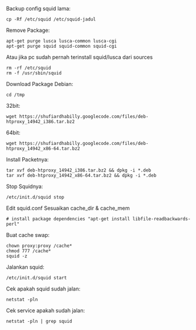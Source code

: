 Backup config squid lama:

```
cp -Rf /etc/squid /etc/squid-jadul
```

Remove Package:
```
apt-get purge lusca lusca-common lusca-cgi
apt-get purge squid squid-common squid-cgi
```
Atau jika pc sudah pernah terinstall squid/lusca dari sources
```
rm -rf /etc/squid
rm -f /usr/sbin/squid
```
Download Package Debian:
```
cd /tmp
```
32bit:

```
wget https://shufiardhabilly.googlecode.com/files/deb-htproxy_14942_i386.tar.bz2
```

64bit:
```
wget https://shufiardhabilly.googlecode.com/files/deb-htproxy_14942_x86-64.tar.bz2
```
Install Packetnya:
```
tar xvf deb-htproxy_14942_i386.tar.bz2 && dpkg -i *.deb
tar xvf deb-htproxy_14942_x86-64.tar.bz2 && dpkg -i *.deb
```

Stop Squidnya:
```
/etc/init.d/squid stop
```

Edit squid.conf
Sesuaikan cache\_dir & cache\_mem

```
# install package dependencies "apt-get install libfile-readbackwards-perl"
```

Buat cache swap:
```
chown proxy:proxy /cache*
chmod 777 /cache*
squid -z
```
Jalankan squid:
```
/etc/init.d/squid start
```
Cek apakah squid sudah jalan:
```
netstat -pln
```
Cek service apakah sudah jalan:
```
netstat -pln | grep squid
```